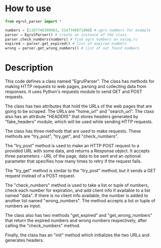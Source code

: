# How to use

```python
from egrul_parser import *

numbers = [1107746399903, 5147746071908] # ogrn numbers for example
parser = EgrulParser() # create an instance of the class
parser.check_numbers(numbers) # find ogrn numbers on nalog.ru
expired = parser.get_expired() # list of expired numbers
wrong = parser.get_wrong_numbers() # list of not found numbers

```
# Description

This code defines a class named "EgrulParser". The class has methods for making HTTP requests to web pages, parsing and collecting data from responses. It uses Python's requests module to send GET and POST requests.

The class has two attributes that hold the URLs of the web pages that are going to be scraped. The URLs are "home_url" and "search_url". The class also has an attribute "HEADERS" that stores headers generated by "fake_headers" module, which will be used while sending HTTP requests.

The class has three methods that are used to make requests. These methods are "try_post", "try_get", and "check_numbers". 

The "try_post" method is used to make an HTTP POST request to a provided URL with some data, and returns a Response object. It accepts three parameters - URL of the page, data to be sent and an optional parameter that specifies how many times to retry if the request fails.

The "try_get" method is similar to the "try_post" method, but it sends a GET request instead of a POST request.

The "check_numbers" method is used to take a list or tuple of numbers, check each number for expiration, and add client info if available to a list named "data". If there is no client info available, the number is added to another list named "wrong_numbers". The method accepts a list or tuple of numbers as input.

The class also has two methods "get_expired" and "get_wrong_numbers" that return the expired numbers and wrong numbers respectively, after calling the "check_numbers" method.

Finally, the class has an "init" method which initializes the two URLs and generates headers.




